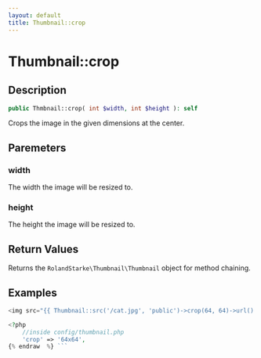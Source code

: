 ```yaml
---
layout: default
title: Thumbnail::crop
---
```


# Thumbnail::crop

## Description

```php
public Thmbnail::crop( int $width, int $height ): self
```

Crops the image in the given dimensions at the center.

## Paremeters

### width

The width the image will be resized to.

### height

The height the image will be resized to.

## Return Values

Returns the `RolandStarke\Thumbnail\Thumbnail` object for method chaining.

## Examples

```php {% raw  %}
<img src="{{ Thumbnail::src('/cat.jpg', 'public')->crop(64, 64)->url() }}">

<?php
    //inside config/thumbnail.php
    'crop' => '64x64',
{% endraw  %} ```
